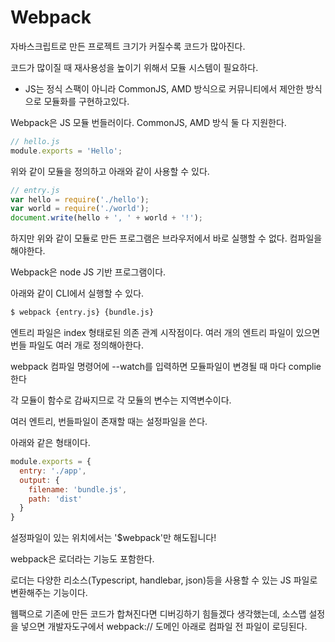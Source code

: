 # Webpack

자바스크립트로 만든 프로젝트 크기가 커질수록 코드가 많아진다.

코드가 많이질 때 재사용성을 높이기 위해서 모듈 시스템이 필요하다.

- JS는 정식 스팩이 아니라 CommonJS, AMD 방식으로 커뮤니티에서 제안한 방식으로 모듈화를 구현하고있다.

Webpack은 JS 모듈 번들러이다. CommonJS, AMD 방식 둘 다 지원한다.

```javascript
// hello.js
module.exports = 'Hello';
```

위와 같이 모듈을 정의하고 아래와 같이 사용할 수 있다.

```javascript
// entry.js
var hello = require('./hello');
var world = require('./world');
document.write(hello + ', ' + world + '!');
```

하지만 위와 같이 모듈로 만든 프로그램은 브라우저에서 바로 실행할 수 없다. 컴파일을 해야한다.

Webpack은 node JS 기반 프로그램이다.

아래와 같이 CLI에서 실행할 수 있다.

```bash
$ webpack {entry.js} {bundle.js}
```

엔트리 파일은 index 형태로된 의존 관계 시작점이다. 여러 개의 엔트리 파일이 있으면 번들 파일도 여러 개로 정의해아한다.

webpack 컴파일 명령어에 --watch를 입력하면 모듈파일이 변경될 때 마다 complie한다

각 모듈이 함수로 감싸지므로 각 모듈의 변수는 지역변수이다.

여러 엔트리, 번들파일이 존재할 때는 설정파일을 쓴다.

아래와 같은 형태이다.

```javascript
module.exports = {
  entry: './app',
  output: {
    filename: 'bundle.js',
    path: 'dist'
  }
}
```
설정파일이 있는 위치에서는 '$webpack'만 해도됩니다!

webpack은 로더라는 기능도 포함한다.

로더는 다양한 리소스(Typescript, handlebar, json)등을 사용할 수 있는 JS 파일로 변환해주는 기능이다.

웹팩으로 기존에 만든 코드가 합쳐진다면 디버깅하기 힘들겠다 생각했는데, 소스맵 설정을 넣으면 개발자도구에서 webpack:// 도메인 아래로 컴파일 전 파일이 로딩된다.

